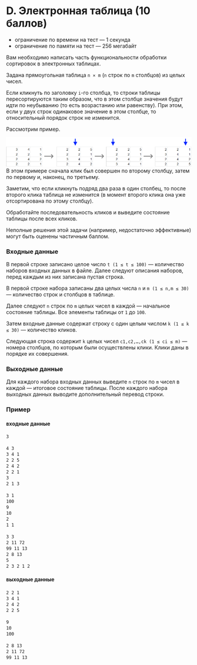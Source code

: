 # D. Электронная таблица (10 баллов)

- ограничение по времени на тест — 1 секунда
- ограничение по памяти на тест — 256 мегабайт

Вам необходимо написать часть функциональности обработки сортировок в электронных таблицах.

Задана прямоугольная таблица `n × m` (`n` строк по `m` столбцов) из целых чисел.

Если кликнуть по заголовку `i`-го столбца, то строки таблицы пересортируются таким образом, что в этом столбце значения будут идти по неубыванию (то есть возрастанию или равенству). При этом, если у двух строк одинаковое значение в этом столбце, то относительный порядок строк не изменится.

Рассмотрим пример.

![](./img/d1.png)
В этом примере сначала клик был совершен по второму столбцу, затем по первому и, наконец, по третьему.

Заметим, что если кликнуть подряд два раза в один столбец, то после второго клика таблица не изменится (в момент второго клика она уже отсортирована по этому столбцу).

Обработайте последовательность кликов и выведите состояние таблицы после всех кликов.

Неполные решения этой задачи (например, недостаточно эффективные) могут быть оценены частичным баллом.

### Входные данные
В первой строке записано целое число `t (1 ≤ t ≤ 100)` — количество наборов входных данных в файле. Далее следуют описания наборов, перед каждым из них записана пустая строка.

В первой строке набора записаны два целых числа `n` и `m (1 ≤ n,m ≤ 30)` — количество строк и столбцов в таблице.

Далее следуют `n` строк по `m` целых чисел в каждой — начальное состояние таблицы. Все элементы таблицы от `1` до `100`.

Затем входные данные содержат строку с один целым числом `k (1 ≤ k ≤ 30)` — количество кликов.

Следующая строка содержит `k` целых чисел `c1,c2,…,ck (1 ≤ ci ≤ m)` — номера столбцов, по которым были осуществлены клики. Клики даны в порядке их совершения.

### Выходные данные
Для каждого набора входных данных выведите `n` строк по `m` чисел в каждой — итоговое состояние таблицы. После каждого набора выходных данных выводите дополнительный перевод строки.

### Пример

#### входные данные
```text
3

4 3
3 4 1
2 2 5
2 4 2
2 2 1
3
2 1 3

3 1
100
9
10
2
1 1

3 3
2 11 72
99 11 13
2 8 13
5
2 3 2 1 2
```

#### выходные данные
```text
2 2 1
3 4 1
2 4 2
2 2 5

9
10
100

2 8 13
2 11 72
99 11 13
```